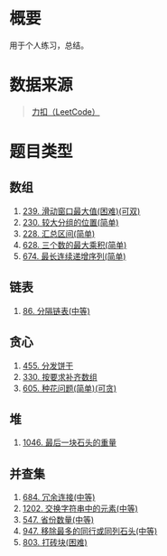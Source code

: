 # 概要
用于个人练习，总结。
# 数据来源
>[力扣（LeetCode）](https://leetcode-cn.com/)
# 题目类型
## 数组
1. [239. 滑动窗口最大值(困难)(可双)](https://leetcode-cn.com/problems/sliding-window-maximum/)
2. [230. 较大分组的位置(简单)](https://leetcode-cn.com/problems/positions-of-large-groups/)
3. [228. 汇总区间(简单)](https://leetcode-cn.com/problems/summary-ranges/)
4. [628. 三个数的最大乘积(简单)](https://leetcode-cn.com/problems/maximum-product-of-three-numbers/)
5. [674. 最长连续递增序列(简单)](https://leetcode-cn.com/problems/longest-continuous-increasing-subsequence/)
## 链表
1. [86. 分隔链表(中等)](https://leetcode-cn.com/problems/partition-list/)
## 贪心
1. [455. 分发饼干](https://leetcode-cn.com/problems/assign-cookies/)
2. [330. 按要求补齐数组](https://leetcode-cn.com/problems/patching-array/)
3. [605. 种花问题(简单)(可贪)](https://leetcode-cn.com/problems/can-place-flowers/)
## 堆
1. [1046. 最后一块石头的重量](https://leetcode-cn.com/problems/last-stone-weight/)
## 并查集
1. [684. 冗余连接(中等)](https://leetcode-cn.com/problems/redundant-connection/)
2. [1202. 交换字符串中的元素(中等)](https://leetcode-cn.com/problems/smallest-string-with-swaps/)
3. [547. 省份数量(中等)](https://leetcode-cn.com/problems/number-of-provinces/)
4. [947. 移除最多的同行或同列石头(中等)](https://leetcode-cn.com/problems/most-stones-removed-with-same-row-or-column/)
5. [803. 打砖块(困难)](https://leetcode-cn.com/problems/bricks-falling-when-hit/)